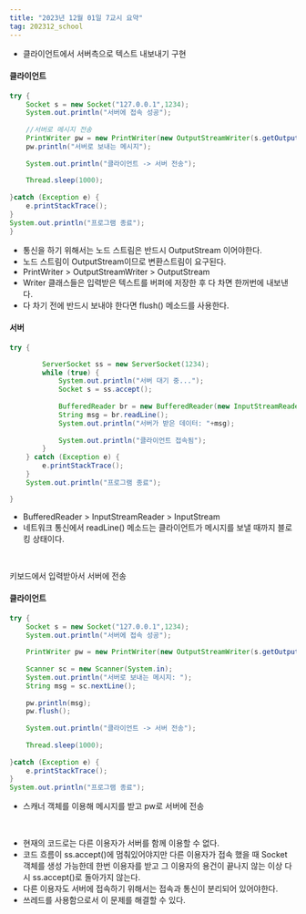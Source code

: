 ```yaml
---
title: "2023년 12월 01일 7교시 요약"
tag: 202312_school
---
```


- 클라이언트에서 서버측으로 텍스트 내보내기 구현

#### 클라이언트

```java
try {
    Socket s = new Socket("127.0.0.1",1234);
    System.out.println("서버에 접속 성공");	
    
    //서버로 메시지 전송
    PrintWriter pw = new PrintWriter(new OutputStreamWriter(s.getOutputStream()));
    pw.println("서버로 보내는 메시지");
    
    System.out.println("클라이언트 -> 서버 전송");
			
	Thread.sleep(1000);
    
}catch (Exception e) {
    e.printStackTrace();
}
System.out.println("프로그램 종료");
}
```

- 통신을 하기 위해서는 노드 스트림은 반드시 OutputStream 이어야한다.
- 노드 스트림이 OutputStream이므로 변환스트림이 요구된다.
- PrintWriter > OutputStreamWriter > OutputStream
- Writer 클래스들은 입력받은 텍스트를 버퍼에 저장한 후 다 차면 한꺼번에 내보낸다. 
- 다 차기 전에 반드시 보내야 한다면 flush() 메소드를 사용한다.

#### 서버

```java
try {

        ServerSocket ss = new ServerSocket(1234);
        while (true) {
            System.out.println("서버 대기 중...");
            Socket s = ss.accept();
            
            BufferedReader br = new BufferedReader(new InputStreamReader(s.getInputStream()));
            String msg = br.readLine();
            System.out.println("서버가 받은 데이터: "+msg);
            
            System.out.println("클라이언트 접속됨");
        }
    } catch (Exception e) {
        e.printStackTrace();
    }
    System.out.println("프로그램 종료");

}
```
- BufferedReader > InputStreamReader > InputStream
- 네트워크 통신에서 readLine() 메소드는 클라이언트가 메시지를 보낼 때까지 블로킹 상태이다.

<br>

키보드에서 입력받아서 서버에 전송

#### 클라이언트

```java
try {
    Socket s = new Socket("127.0.0.1",1234);
    System.out.println("서버에 접속 성공");	
    
    PrintWriter pw = new PrintWriter(new OutputStreamWriter(s.getOutputStream()));
    
    Scanner sc = new Scanner(System.in);
    System.out.println("서버로 보내는 메시지: ");
    String msg = sc.nextLine();
    
    pw.println(msg);
    pw.flush();
    
    System.out.println("클라이언트 -> 서버 전송");
    
    Thread.sleep(1000);
    
}catch (Exception e) {
    e.printStackTrace();
}
System.out.println("프로그램 종료");
```

- 스캐너 객체를 이용해 메시지를 받고 pw로 서버에 전송

<br>

- 현재의 코드로는 다른 이용자가 서버를 함께 이용할 수 없다.
- 코드 흐름이 ss.accept()에 멈춰있어야지만 다른 이용자가 접속 했을 때 Socket 객체를 생성 가능한데 한번 이용자를 받고 그 이용자의 용건이 끝나지 않는 이상 다시 ss.accept()로 돌아가지 않는다. 
- 다른 이용자도 서버에 접속하기 위해서는 접속과 통신이 분리되어 있어야한다. 
- 쓰레드를 사용함으로서 이 문제를 해결할 수 있다.